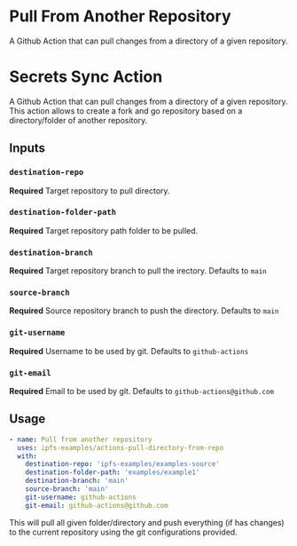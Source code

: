 # Pull From Another Repository
A Github Action that can pull changes from a directory of a given repository.

# Secrets Sync Action

A Github Action that can pull changes from a directory of a given repository. This action allows to create a fork and go repository based on a directory/folder of another repository.

## Inputs

### `destination-repo`

**Required** Target repository to pull directory.

### `destination-folder-path`

**Required** Target repository path folder to be pulled.

### `destination-branch`

**Required** Target repository branch to pull the irectory. Defaults to `main`

### `source-branch`

**Required** Source repository branch to push the directory. Defaults to `main`

### `git-username`

**Required** Username to be used by git. Defaults to `github-actions`

### `git-email`

**Required** Email to be used by git. Defaults to `github-actions@github.com`

## Usage

```yaml
- name: Pull from another repository
  uses: ipfs-examples/actions-pull-directory-from-repo
  with:
    destination-repo: 'ipfs-examples/examples-source'
    destination-folder-path: 'examples/example1'
    destination-branch: 'main'
    source-branch: 'main'
    git-username: github-actions
    git-email: github-actions@github.com
```

This will pull all given folder/directory and push everything (if has changes) to the current repository using the git configurations provided.
